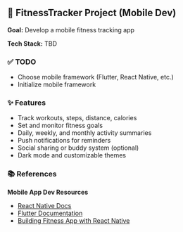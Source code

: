 ## 📱 FitnessTracker Project (Mobile Dev)

**Goal:** Develop a mobile fitness tracking app  

**Tech Stack:** TBD

### ✅ TODO
- Choose mobile framework (Flutter, React Native, etc.)
- Initialize mobile framework

### ✨ Features
- Track workouts, steps, distance, calories
- Set and monitor fitness goals
- Daily, weekly, and monthly activity summaries
- Push notifications for reminders
- Social sharing or buddy system (optional)
- Dark mode and customizable themes

### 📚 References
**Mobile App Dev Resources**  
- [React Native Docs](https://reactnative.dev/docs/getting-started)  
- [Flutter Documentation](https://docs.flutter.dev/)  
- [Building Fitness App with React Native](https://www.youtube.com/watch?v=ehyqAo4QALw&ab_channel=PedroTech)
